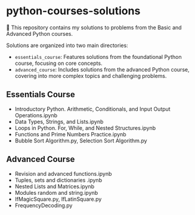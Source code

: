 # python-courses-solutions
🐍 This repository contains my solutions to problems from the Basic and Advanced Python courses.

Solutions are organized into two main directories:
- `essentials_course`: Features solutions from the foundational Python course, focusing on core concepts.
- `advanced_course`: Includes solutions from the advanced Python course, covering into more complex topics and challenging problems.

## Essentials Course
- Introductory Python. Arithmetic, Conditionals, and Input Output Operations.ipynb
- Data Types, Strings, and Lists.ipynb
- Loops in Python. For, While, and Nested Structures.ipynb
- Functions and Prime Numbers Practice.ipynb
- Bubble Sort Algorithm.py, Selection Sort Algorithm.py

## Advanced Course
- Revision and advanced functions.ipynb
- Tuples, sets and dictionaries .ipynb
- Nested Lists and Matrices.ipynb
- Modules random and string.ipynb
- IfMagicSquare.py, IfLatinSquare.py
- FrequencyDecoding.py
